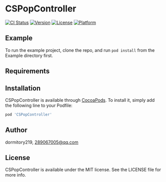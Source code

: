 # CSPopController

[![CI Status](http://img.shields.io/travis/dormitory219/CSPopController.svg?style=flat)](https://travis-ci.org/dormitory219/CSPopController)
[![Version](https://img.shields.io/cocoapods/v/CSPopController.svg?style=flat)](http://cocoapods.org/pods/CSPopController)
[![License](https://img.shields.io/cocoapods/l/CSPopController.svg?style=flat)](http://cocoapods.org/pods/CSPopController)
[![Platform](https://img.shields.io/cocoapods/p/CSPopController.svg?style=flat)](http://cocoapods.org/pods/CSPopController)

## Example

To run the example project, clone the repo, and run `pod install` from the Example directory first.

## Requirements

## Installation

CSPopController is available through [CocoaPods](http://cocoapods.org). To install
it, simply add the following line to your Podfile:

```ruby
pod 'CSPopController'
```

## Author

dormitory219, 289067005@qq.com

## License

CSPopController is available under the MIT license. See the LICENSE file for more info.
